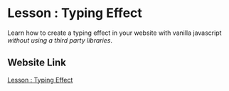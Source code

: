 # Lesson : Typing Effect

Learn how to create a typing effect in your website with vanilla javascript _without using a third party libraries_.

## Website Link

[Lesson : Typing Effect](https://krishagarwal2811.github.io/lesson-typing-effect/)
